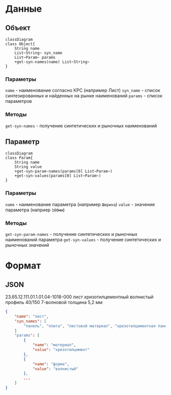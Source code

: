# Данные 

## Объект

```mermaid
classDiagram
class Object{
	String name
	List~String~ syn_name
	List~Param~ params
	+get-syn-names(name) List~String~
}
```

### Параметры

`name` - наименование согласно КРС (например Лист)
`syn_name` - список синтезированных и найденных на рынке наименований
`params` - список параметров

### Методы

`get-syn-names` - получение синтетических и рыночных наименований

## Параметр

```mermaid
classDiagram
class Param{
	String name
	String value
	+get-syn-param-names(params[0] List~Param~)
	+get-syn-values(params[0] List~Param~)
}
```

### Параметры

`name` - наименование параметра (например `Ширина`)
`value` - значение параметра (наприер `100мм`)

### Методы

`get-syn-param-names` - получение синтетических и рыночных наименований параметра
`get-syn-values` - получение синтетических и рыночных значений

# Формат

## JSON

23.65.12.111.01.1.01.04-1018-000
лист хризотилцементный волнистый профиль 40/150 7-волновой толщина 5,2 мм


```json
{
	"name": "лист",
	"syn_names": [
		"панель", "плита", "листовой материал", "хризотилцементная панель", "хризотилцементная плита", ...
	]
	"params": [
		{
			"name": "материал",
			"value": "хризотилцемент"
		},
		{
			"name": "форма",
			"value": "волнистый"
		},
		...
	]
}
```

